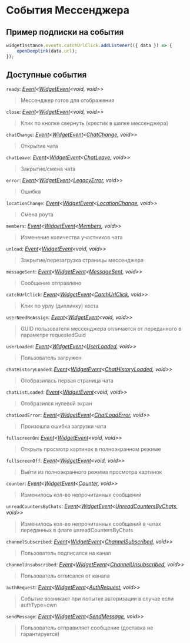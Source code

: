# События Мессенджера

## Пример подписки на события

```ts
widgetInstance.events.catchUrlClick.addListener(({ data }) => {
    openDeeplink(data.url);
});
```

## Доступные события

`ready`: *[Event](./interfaces.md#event)\<[WidgetEvent](./interfaces.md#widgetevent)\<void, void>>*

>Мессенджер готов для отображения

`close`: *[Event](./interfaces.md#event)\<[WidgetEvent](./interfaces.md#widgetevent)\<void, void>>*

>Клик по кнопке свернуть (крестик в шапке мессенджера)

`chatChange`: *[Event](./interfaces.md#event)\<[WidgetEvent](./interfaces.md#widgetevent)\<[ChatChange](./interfaces.md#chatchange), void>>*

>Открытие чата

`chatLeave`: *[Event](./interfaces.md#event)\<[WidgetEvent](./interfaces.md#widgetevent)\<[ChatLeave](./interfaces.md#chatleave), void>>*

>Закрытие/смена чата

`error`: *[Event](./interfaces.md#event)\<[WidgetEvent](./interfaces.md#widgetevent)\<[LegacyError](./interfaces.md#legacyerror), void>>*

>Ошибка

`locationChange`: *[Event](./interfaces.md#event)\<[WidgetEvent](./interfaces.md#widgetevent)\<[LocationChange](./interfaces.md#locationchange), void>>*

>Смена роута

`members`: *[Event](./interfaces.md#event)\<[WidgetEvent](./interfaces.md#widgetevent)\<[Members](./interfaces.md#members), void>>*

>Изменение количества участников чата

`unload`: *[Event](./interfaces.md#event)\<[WidgetEvent](./interfaces.md#widgetevent)\<void, void>>*

>Закрытие/перезагрузка страницы мессенджера

`messageSent`: *[Event](./interfaces.md#event)\<[WidgetEvent](./interfaces.md#widgetevent)\<[MessageSent](./interfaces.md#messagesent), void>>*

>Сообщение отправлено

`catchUrlClick`: *[Event](./interfaces.md#event)\<[WidgetEvent](./interfaces.md#widgetevent)\<[CatchUrlClick](./interfaces.md#catchurlclick), void>>*

>Клик по урлу (диплинку) хоста

`userNeedReAssign`: *[Event](./interfaces.md#event)\<[WidgetEvent](./interfaces.md#widgetevent)\<void, void>>*

>GUID пользователя мессенджера отличается от переданного в параметре requestedGuid

`userLoaded`: *[Event](./interfaces.md#event)\<[WidgetEvent](./interfaces.md#widgetevent)\<[UserLoaded](./interfaces.md#userloaded), void>>*

>Пользователь загружен

`chatHistoryLoaded`: *[Event](./interfaces.md#event)\<[WidgetEvent](./interfaces.md#widgetevent)\<[ChatHistoryLoaded](./interfaces.md#chathistoryloaded), void>>*

>Отобразилась первая страница чата

`chatListLoaded`: *[Event](./interfaces.md#event)\<[WidgetEvent](./interfaces.md#widgetevent)\<void, void>>*

>Отобразился нулевой экран

`chatLoadError`: *[Event](./interfaces.md#event)\<[WidgetEvent](./interfaces.md#widgetevent)\<[ChatLoadError](./interfaces.md#chatloaderror), void>>*

>Произошла ошибка загрузки чата

`fullscreenOn`: *[Event](./interfaces.md#event)\<[WidgetEvent](./interfaces.md#widgetevent)\<void, void>>*

>Открыть просмотр картинок в полноэкранном режиме

`fullscreenOff`: *[Event](./interfaces.md#event)\<[WidgetEvent](./interfaces.md#widgetevent)\<void, void>>*

>Выйти из полноэкранного режима просмотра картинок

`counter`: *[Event](./interfaces.md#event)\<[WidgetEvent](./interfaces.md#widgetevent)\<[Counter](./interfaces.md#counter), void>>*

>Изменилось кол-во непрочитанных сообщений

`unreadCountersByChats`: *[Event](./interfaces.md#event)\<[WidgetEvent](./interfaces.md#widgetevent)\<[UnreadCountersByChats](./interfaces.md#unreadcountersbychats), void>>*

>Изменилось кол-во непрочитанных сообщений в чатах переданных в флаге unreadCountersByChats

`channelSubscribed`: *[Event](./interfaces.md#event)\<[WidgetEvent](./interfaces.md#widgetevent)\<[ChannelSubscribed](./interfaces.md#channelsubscribed), void>>*

>Пользователь подписался на канал

`channelUnsubscribed`: *[Event](./interfaces.md#event)\<[WidgetEvent](./interfaces.md#widgetevent)\<[ChannelUnsubscribed](./interfaces.md#channelunsubscribed), void>>*

>Пользователь отписался от канала

`authRequest`: *[Event](./interfaces.md#event)\<[WidgetEvent](./interfaces.md#widgetevent)\<[AuthRequest](./interfaces.md#authrequest), void>>*

>Событие возникает при попытке авторизации в случае если authType=own

`sendMessage`: *[Event](./interfaces.md#event)\<[WidgetEvent](./interfaces.md#widgetevent)\<[SendMessage](./interfaces.md#sendmessage), void>>*

>Пользователь отправиляет сообщение (доставка не гарантируется)